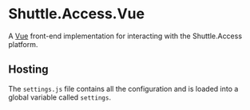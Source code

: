 # Shuttle.Access.Vue

A [Vue](https://vuejs.org/) front-end implementation for interacting with the Shuttle.Access platform.

## Hosting

The `settings.js` file contains all the configuration and is loaded into a global variable called `settings`.